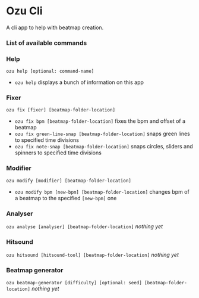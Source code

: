 # Ozu Cli

A cli app to help with beatmap creation.

### List of available commands

### Help
```ozu help [optional: command-name]```
- ```ozu help``` displays a bunch of information on this app

### Fixer
```ozu fix [fixer] [beatmap-folder-location]```
- ```ozu fix bpm [beatmap-folder-location]``` fixes the bpm and offset of a beatmap
- ```ozu fix green-line-snap [beatmap-folder-location]``` snaps green lines to specified time divisions
- ```ozu fix note-snap [beatmap-folder-location]``` snaps circles, sliders and spinners to specified time divisions

### Modifier
```ozu modify [modifier] [beatmap-folder-location]```
- ```ozu modify bpm [new-bpm] [beatmap-folder-location]``` changes bpm of a beatmap to the specified ```[new-bpm]``` one

### Analyser
```ozu analyse [analyser] [beatmap-folder-location]```
_nothing yet_

### Hitsound
```ozu hitsound [hitsound-tool] [beatmap-folder-location]```
_nothing yet_

### Beatmap generator
```ozu beatmap-generator [difficulty] [optional: seed] [beatmap-folder-location]```
_nothing yet_
